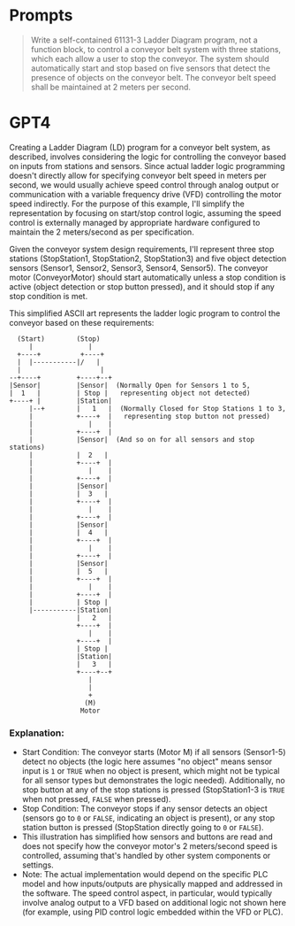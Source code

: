 # Prompts

> Write a self-contained 61131-3 Ladder Diagram program, not a function block, to control a conveyor belt system with three stations, which each allow a user to stop the conveyor. The system should automatically start and stop based on five sensors that detect the presence of objects on the conveyor belt. The conveyor belt speed shall be maintained at 2 meters per second.

# GPT4

Creating a Ladder Diagram (LD) program for a conveyor belt system, as described, involves considering the logic for controlling the conveyor based on inputs from stations and sensors. Since actual ladder logic programming doesn't directly allow for specifying conveyor belt speed in meters per second, we would usually achieve speed control through analog output or communication with a variable frequency drive (VFD) controlling the motor speed indirectly. For the purpose of this example, I'll simplify the representation by focusing on start/stop control logic, assuming the speed control is externally managed by appropriate hardware configured to maintain the 2 meters/second as per specification.

Given the conveyor system design requirements, I'll represent three stop stations (StopStation1, StopStation2, StopStation3) and five object detection sensors (Sensor1, Sensor2, Sensor3, Sensor4, Sensor5). The conveyor motor (ConveyorMotor) should start automatically unless a stop condition is active (object detection or stop button pressed), and it should stop if any stop condition is met.

This simplified ASCII art represents the ladder logic program to control the conveyor based on these requirements:

```
  (Start)        (Stop)
     |              |
  +----+          +----+
  |  |-----------|/   |
  |                    |
--+----+         +----+--+
|Sensor|         |Sensor|  (Normally Open for Sensors 1 to 5,
|  1   |         | Stop |   representing object not detected)
+----+ |         |Station|
     |--+        |   1   |  (Normally Closed for Stop Stations 1 to 3, 
     |           +----+  |   representing stop button not pressed)
     |              |    |
     |           +----+  |
     |           |Sensor|  (And so on for all sensors and stop stations)
     |           |  2   |
     |           +----+  |
     |              |    |
     |           +----+  |
     |           |Sensor|
     |           |  3   |
     |           +----+  |
     |              |    |
     |           +----+  |
     |           |Sensor|
     |           |  4   |
     |           +----+  |
     |              |    |
     |           +----+  |
     |           |Sensor|
     |           |  5   |
     |           +----+  |
     |              |    |
     |           +----+  |
     |           | Stop |
     |-----------|Station|
                 |   2   |
                 +----+  |
                    |    |
                 +----+  |
                 | Stop |
                 |Station|
                 |   3   |
                 +----+--+
                    |
                    |
                    +
                   (M)
                  Motor
```

### Explanation:
- Start Condition: The conveyor starts (Motor M) if all sensors (Sensor1-5) detect no objects (the logic here assumes "no object" means sensor input is `1` or `TRUE` when no object is present, which might not be typical for all sensor types but demonstrates the logic needed). Additionally, no stop button at any of the stop stations is pressed (StopStation1-3 is `TRUE` when not pressed, `FALSE` when pressed).
- Stop Condition: The conveyor stops if any sensor detects an object (sensors go to `0` or `FALSE`, indicating an object is present), or any stop station button is pressed (StopStation directly going to `0` or `FALSE`).
- This illustration has simplified how sensors and buttons are read and does not specify how the conveyor motor's 2 meters/second speed is controlled, assuming that's handled by other system components or settings.
- Note: The actual implementation would depend on the specific PLC model and how inputs/outputs are physically mapped and addressed in the software. The speed control aspect, in particular, would typically involve analog output to a VFD based on additional logic not shown here (for example, using PID control logic embedded within the VFD or PLC).
